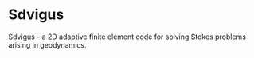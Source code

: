Sdvigus
=======

Sdvigus - a 2D adaptive finite element code for solving Stokes problems arising in geodynamics.

